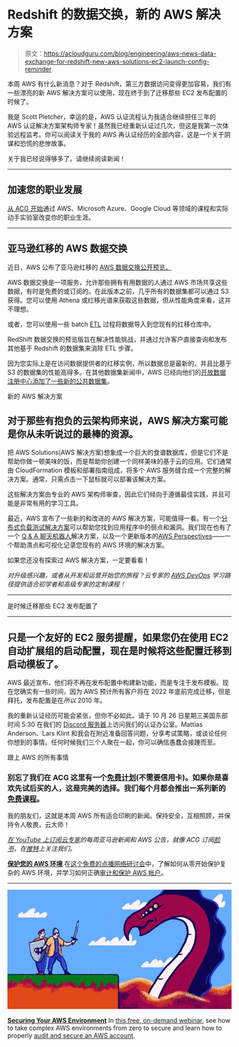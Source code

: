 # Redshift 的数据交换，新的 AWS 解决方案

> 原文：<https://acloudguru.com/blog/engineering/aws-news-data-exchange-for-redshift-new-aws-solutions-ec2-launch-config-reminder>

本周 AWS 有什么新消息？对于 Redshift，第三方数据访问变得更加容易，我们有一些漂亮的新 AWS 解决方案可以使用，现在终于到了迁移那些 EC2 发布配置的时候了。

我是 Scott Pletcher，幸运的是，AWS 认证流程认为我适合继续担任三年的 AWS 认证解决方案架构师专家！虽然我已经重新认证过几次，但这是我第一次体验远程监考。你可以阅读关于我的 AWS 再认证经历的全部内容，这是一个关于阴谋和恐慌的悲惨故事。

关于我已经说得够多了。请继续阅读新闻！

* * *

## 加速您的职业发展

[从 ACG 开始](https://acloudguru.com/pricing)通过 AWS、Microsoft Azure、Google Cloud 等领域的课程和实际动手实验室改变你的职业生涯。

* * *

## 亚马逊红移的 AWS 数据交换

近日，AWS 公布了亚马逊红移的 [AWS 数据交换公开预览。](https://aws.amazon.com/about-aws/whats-new/2021/10/aws-data-exchange-amazon-redshift/)

AWS 数据交换是一项服务，允许那些拥有有用数据的人通过 AWS 市场共享这些数据，有时是免费的或订阅的。在此版本之前，几乎所有的数据集都可以通过 S3 获得。您可以使用 Athena 或红移光谱来获取这些数据，但从性能角度来看，这并不理想。

或者，您可以使用一些 batch [ETL](https://acloudguru.com/blog/engineering/etl-vs-elt-flowchart-when-to-use-each) 过程将数据导入到您现有的红移仓库中。

RedShift 数据交换的预览版旨在解决性能挑战，并通过允许客户直接查询和发布其他基于 Redshift 的数据集来消除 ETL 步骤。

因为您实际上是在访问数据提供者的红移实例，所以数据总是最新的，并且比基于 S3 的数据集的性能高得多。在其他数据集新闻中，AWS 已经向他们的[开放数据注册中心添加了一些](https://registry.opendata.aws/)[新的公共数据集](https://aws.amazon.com/about-aws/whats-new/2021/10/new-datasets-available-on-the-registry-of-open-data/)。

新的 AWS 解决方案

## 对于那些有抱负的云架构师来说，AWS 解决方案可能是你从未听说过的最棒的资源。

把 AWS Solutions(AWS 解决方案)想象成一个巨大的食谱数据库，但是它们不是帮助你做一顿美味的饭，而是帮助你创建一个同样美味的基于云的应用。它们通常由 CloudFormation 模板和部署指南组成，将多个 AWS 服务缝合成一个完整的解决方案。通常，只需点击一下鼠标就可以部署该解决方案。

这些解决方案由专业的 AWS 架构师审查，因此它们倾向于遵循最佳实践，并且可能是非常有用的学习工具。

最近，AWS 宣布了一些新的和改进的 AWS 解决方案，可能值得一看。有一个[分布式负载测试解决方案](https://aws.amazon.com/solutions/implementations/distributed-load-testing-on-aws/?did=sl_card&trk=sl_card)可以帮助您找到应用程序中的弱点和漏洞。我们现在也有了一个 [Q & A 聊天机器人](https://aws.amazon.com/solutions/implementations/aws-qnabot/?did=sl_card&trk=sl_card)解决方案，以及一个更新版本的[AWS Perspectives](https://aws.amazon.com/solutions/implementations/aws-perspective/?did=sl_card&trk=sl_card)——一个帮助清点和可视化记录您现有的 AWS 环境的解决方案。

如果您还没有探索过 AWS 解决方案，一定要看看！

*对升级感兴趣，或者从开发和运营开始您的旅程？云专家的 [AWS DevOps](https://acloudguru.com/learning-paths/aws-devops) 学习路径提供适合初学者和高级专家的定制课程！*

* * *

是时候迁移那些 EC2 发布配置了

* * *

## 只是一个友好的 EC2 服务提醒，如果您仍在使用 EC2 自动扩展组的启动配置，现在是时候将这些配置迁移到启动模板了。

AWS 最近宣布，他们将不再在发布配置中构建新功能，而是专注于发布模板。现在您确实有一些时间，因为 AWS 预计所有客户将在 2022 年底前完成迁移，但是拜托，发布配置是在*所以* 2010 年。

我的重新认证经历可能会紧张，但你不必如此。请于 10 月 26 日星期三美国东部时间 5:30 在我们的 [Discord 服务器](https://discord.com/invite/acloudguru)上访问我们的认证办公室。Mattias Anderson、Lars Klint 和我会在附近准备回答问题，分享考试策略，或谈论任何你想到的事情。任何时候我们三个人聚在一起，你可以确信愚蠢会接踵而至。

跟上 AWS 的所有事情

### 别忘了我们在 ACG 这里有一个[免费计划](https://acloudguru.com/pricing)(不需要信用卡)。如果你是喜欢先试后买的人，这是完美的选择。我们每个月都会推出一系列新的[免费课程](https://acloudguru.com/blog/news/whats-free-at-acg)。

我的朋友们，这就是本周 AWS 所有适合印刷的新闻。保持安全，互相照顾，并保持令人敬畏，云大师！

*[在 YouTube 上订阅云专家](https://www.youtube.com/c/AcloudGuru/?sub_confirmation=1)的每周亚马逊新闻和 AWS 公告，就像 ACG 订阅[脸书](https://www.facebook.com/acloudguru)，在[推特](https://twitter.com/acloudguru)上关注我们。*

**[保护您的 AWS 环境](https://get.acloudguru.com/securing-aws-environment-webinar)** 在[这个免费的点播网络研讨会](https://get.acloudguru.com/securing-aws-environment-webinar)中，了解如何从零开始保护复杂的 AWS 环境，并学习如何正确[审计和保护 AWS 帐户](https://acloudguru.com/blog/engineering/how-to-audit-and-secure-an-aws-account)。

* * *

[![](img/aa563ce93b787834c7c648eaec24feaa.png)](https://get.acloudguru.com/securing-aws-environment-webinar)

**[Securing Your AWS Environment](https://get.acloudguru.com/securing-aws-environment-webinar)** In [this free, on-demand webinar](https://get.acloudguru.com/securing-aws-environment-webinar), see how to take complex AWS environments from zero to secure and learn how to properly [audit and secure an AWS account](https://acloudguru.com/blog/engineering/how-to-audit-and-secure-an-aws-account).
